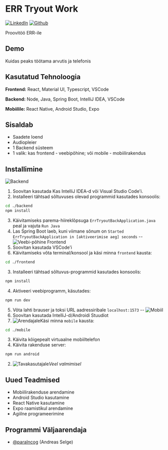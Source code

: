 
# ERR Tryout Work
[![LinkedIn](https://custom-icon-badges.demolab.com/badge/LinkedIn-0A66C2?style=for-the-badge&logo=linkedin-white&logoColor=fff)](https://www.linkedin.com/in/selgeandreas/)
[![Github](https://img.shields.io/badge/Github-%23121011.svg?style=for-the-badge&logo=github&logoColor=white)](https://github.com/paraIncog)

Proovitöö ERR-ile

## Demo
Kuidas peaks töötama arvutis ja telefonis

## Kasutatud Tehnoloogia

**Frontend:** React, Material UI, Typescript, VSCode

**Backend:** Node, Java, Spring Boot, IntelliJ IDEA, VSCode

**Mobiilile:** React Native, Android Studio, Expo

## Sisaldab

- Saadete loend
- Audiopleier
- 1 Backend süsteem
- 1 valik: kas frontend - veebipõhine; või mobile - mobiilirakendus
## Installimine
![Backend](https://img.shields.io/badge/Backend-!Kohustuslik!-darkred?labelColor=gray&style=for-the-badge)
1. Soovitan kasutada Kas IntelliJ IDEA-d või Visual Studio Code'i.
2. Installeeri tähtsad sõltuvuses olevad programmid kasutades konsoolis:
```bash
cd ./backend
npm install
```
3. Käivitamiseks parema-hiireklõpsuga `ErrTryoutBackApplication.java` peal ja vajuta `Run Java`
4. Las Spring Boot laeb, kuni viimane sõnum on `Started ErrTryoutBackApplication in [aktiveerimise aeg] seconds`
--
![Veebi-põhine Frontend](https://img.shields.io/badge/Veebipõhine_frontend-valik_1-blue?labelColor=gray&style=for-the-badge)
1. Soovitan kasutada VSCode'i
2. Käivitamiseks võta terminal/konsool ja käsi minna `frontend` kausta:
```bash
cd ./frontend
```
3. Installeeri tähtsad sõltuvus-programmid kasutades konsoolis:
```bash
npm install
```
4. Aktiveeri veebiprogramm, käsutades:
```bash
npm run dev
```
5. Võta lahti brauser ja toksi URL aadressiribale `localhost:1573`
--
![Mobiil](https://img.shields.io/badge/Mobiilirakendusena-valik_2-darkgreen?labelColor=gray&style=for-the-badge)
1. Soovitan kasutada IntelliJ-d/Androidi Stuudiot
2. ![Arendajale](https://img.shields.io/badge/!Arendajale!-darkred?labelColor=gray&style=for-the-badge)Käsi minna `mobile` kausta:
```bash
cd ./mobile
```
3. Käivita kõigepealt virtuaalne mobiiltelefon
4. Käivita rakenduse server:
```bash
npm run android
```
2. ![Tavakasutajale](https://img.shields.io/badge/Tavakasutajale-darkblue?labelColor=gray&style=for-the-badge)*Veel valmimisel*
## Uued Teadmised

- Mobiilirakenduse arendamine
- Android Studio kasutamine
- React Native kasutamine
- Expo raamistikul arendamine
- Agiilne programeerimine
## Programmi Väljaarendaja

- [@paraIncog](https://github.com/paraIncog) (Andreas Selge)
